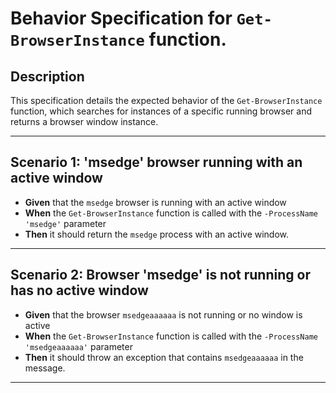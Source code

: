 # Behavior Specification for `Get-BrowserInstance` function.

## Description
This specification details the expected behavior of the `Get-BrowserInstance` function, which searches for instances of a specific running browser and returns a browser window instance.

---

## Scenario 1: 'msedge' browser running with an active window
- **Given** that the `msedge` browser is running with an active window
- **When** the `Get-BrowserInstance` function is called with the `-ProcessName 'msedge'` parameter
- **Then** it should return the `msedge` process with an active window.

---

## Scenario 2: Browser 'msedge' is not running or has no active window
- **Given** that the browser `msedgeaaaaaa` is not running or no window is active
- **When** the `Get-BrowserInstance` function is called with the `-ProcessName 'msedgeaaaaaa'` parameter
- **Then** it should throw an exception that contains `msedgeaaaaaa` in the message.

---

